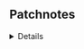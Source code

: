 ## Patchnotes

<details>

<div align="center"><h3>Version 1.0.5 - (15/08/2024) </h3></div>
  
--------

- Fixed crash related to unset OLDPWD (unset OLDPWD + (cd -- or cd -)) <br>
- Fixed "" and '' error display (('' or "") + enter) <br>
- Fixed displaying temp file on heredoc (echo << a) <br>
- Fixed an occasion problem with quotes when expanding (export a='"' + echo $a$USER) <br>

---------
</details>
